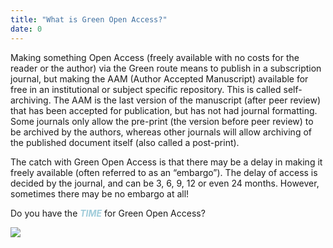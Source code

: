 ```yaml
---
title: "What is Green Open Access?"
date: 0
---
```


Making something Open Access (freely available with no costs for the reader or the author) via the Green route means to publish in a subscription journal, but making the AAM (Author Accepted Manuscript) available for free in an institutional or subject specific repository. This is called self-archiving. The AAM is the last version of the manuscript (after peer review) that has been accepted for publication, but has not had journal formatting. Some journals only allow the pre-print (the version before peer review) to be archived by the authors, whereas other journals will allow archiving of the published document itself (also called a post-print).

The catch with Green Open Access is that there may be a delay in making it freely available (often referred to as an “embargo”). The delay of access is decided by the journal, and can be 3, 6, 9, 12 or even 24 months. However, sometimes there may be no embargo at all!

Do you have the <span style="color:#A0CCDA;">***TIME***</span> for Green Open Access?

[![](https://img.shields.io/website?label=Look%20around%20the%20room&style=for-the-badge&up_message=Go%21&url=https%3A%2F%2Fdanielroelfs.com)](/tasks/green/look_around_the_room)